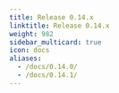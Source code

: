 ```yaml
---
title: Release 0.14.x
linktitle: Release 0.14.x
weight: 982
sidebar_multicard: true
icon: docs
aliases:
  - /docs/0.14.0/
  - /docs/0.14.1/
---
```

